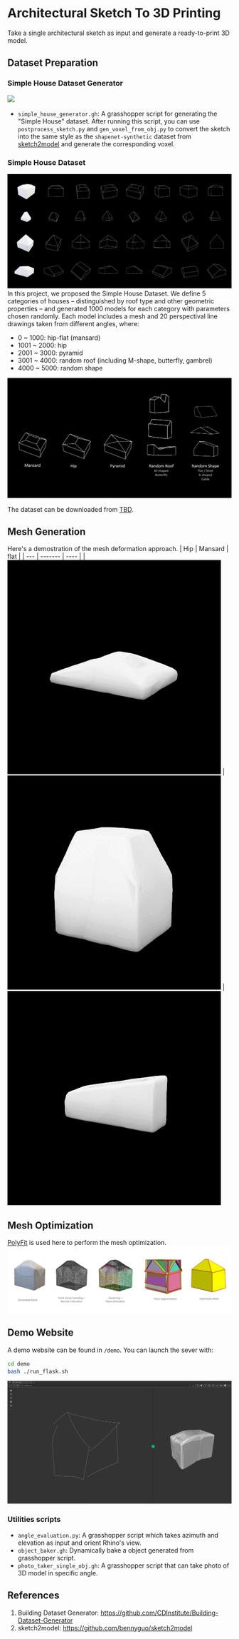 # Architectural Sketch To 3D Printing
Take a single architectural sketch as input and generate a ready-to-print 3D model.

## Dataset Preparation
### Simple House Dataset Generator
![](https://raw.githubusercontent.com/Petingo/Architectural-Sketch-To-3D-Printing/master/imgs/simple-house-same-wh.gif)
- `simple_house_generator.gh`: A grasshopper script for generating the "Simple House" dataset. After running this script, you can use `postprocess_sketch.py` and `gen_voxel_from_obj.py` to convert the sketch into the same style as the `shapenet-synthetic` dataset from [sketch2model](https://github.com/bennyguo/sketch2model) and generate the corresponding voxel.

### Simple House Dataset
![](imgs/dataset_perspective.png)
In this project, we proposed the Simple House Dataset. We define 5 categories of houses – distinguished by roof type and other geometric properties – and generated 1000 models for each category with parameters chosen randomly. Each model includes a mesh and 20 perspectival line drawings taken from different angles, where:
-    0 ~ 1000: hip-flat (mansard)
- 1001 ~ 2000: hip
- 2001 ~ 3000: pyramid 
- 3001 ~ 4000: random roof (including M-shape, butterfly, gambrel)
- 4000 ~ 5000: random shape

![](imgs/dataset_overview.png)

The dataset can be downloaded from [TBD](./).

## Mesh Generation
Here's a demostration of the mesh deformation approach.
| Hip | Mansard | flat |
| --- | ------- | ---- |
| ![](imgs/deform_hip_bk.gif) | ![](imgs/deform_mansard_bk.gif) | ![](imgs/deform_flat_bk.gif)


## Mesh Optimization
[PolyFit](https://3d.bk.tudelft.nl/liangliang/publications/2017/polyfit/polyfit.html) is used here to perform the mesh optimization.
![](imgs/mesh_refinment.png)

## Demo Website
A demo website can be found in `/demo`. You can launch the sever with:
```bash
cd demo
bash ./run_flask.sh
```
![](imgs/UI.png)


### Utilities scripts
- `angle_evaluation.py`: A grasshopper script which takes azimuth and elevation as input and orient Rhino's view.
- `object_baker.gh`: Dynamically bake a object generated from grasshopper script.
- `photo_taker_single_obj.gh`: A grasshopper script that can take photo of 3D model in specific angle.

## References
1. Building Dataset Generator: https://github.com/CDInstitute/Building-Dataset-Generator
2. sketch2model: https://github.com/bennyguo/sketch2model